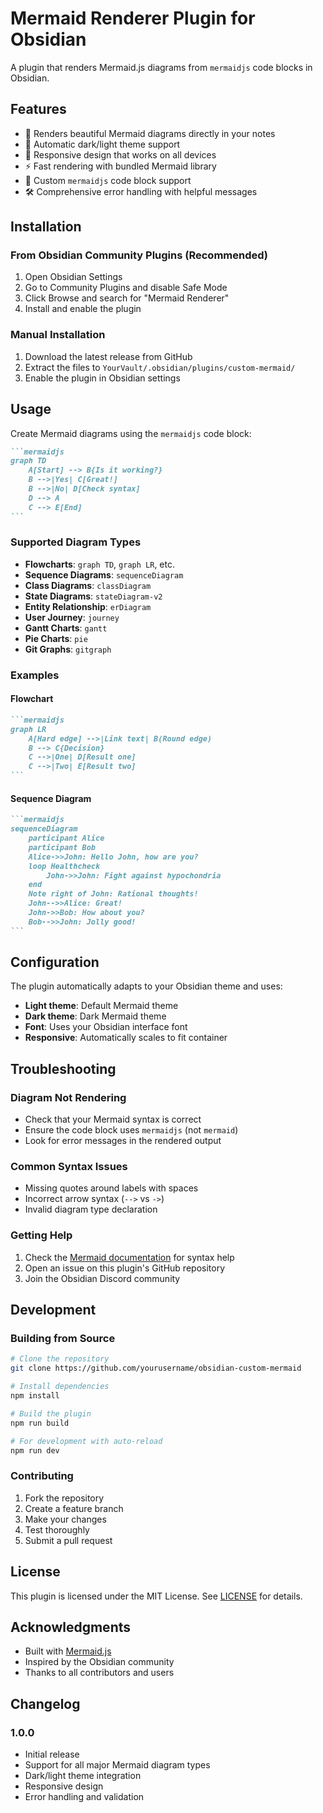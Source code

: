 # Mermaid Renderer Plugin for Obsidian

A plugin that renders Mermaid.js diagrams from `mermaidjs` code blocks in Obsidian.

## Features

- 🎨 Renders beautiful Mermaid diagrams directly in your notes
- 🌙 Automatic dark/light theme support
- 📱 Responsive design that works on all devices
- ⚡ Fast rendering with bundled Mermaid library
- 🎯 Custom `mermaidjs` code block support
- 🛠️ Comprehensive error handling with helpful messages

## Installation

### From Obsidian Community Plugins (Recommended)
1. Open Obsidian Settings
2. Go to Community Plugins and disable Safe Mode
3. Click Browse and search for "Mermaid Renderer"
4. Install and enable the plugin

### Manual Installation
1. Download the latest release from GitHub
2. Extract the files to `YourVault/.obsidian/plugins/custom-mermaid/`
3. Enable the plugin in Obsidian settings

## Usage

Create Mermaid diagrams using the `mermaidjs` code block:

````markdown
```mermaidjs
graph TD
    A[Start] --> B{Is it working?}
    B -->|Yes| C[Great!]
    B -->|No| D[Check syntax]
    D --> A
    C --> E[End]
```
````

### Supported Diagram Types

- **Flowcharts**: `graph TD`, `graph LR`, etc.
- **Sequence Diagrams**: `sequenceDiagram`
- **Class Diagrams**: `classDiagram`
- **State Diagrams**: `stateDiagram-v2`
- **Entity Relationship**: `erDiagram`
- **User Journey**: `journey`
- **Gantt Charts**: `gantt`
- **Pie Charts**: `pie`
- **Git Graphs**: `gitgraph`

### Examples

#### Flowchart
````markdown
```mermaidjs
graph LR
    A[Hard edge] -->|Link text| B(Round edge)
    B --> C{Decision}
    C -->|One| D[Result one]
    C -->|Two| E[Result two]
```
````

#### Sequence Diagram
````markdown
```mermaidjs
sequenceDiagram
    participant Alice
    participant Bob
    Alice->>John: Hello John, how are you?
    loop Healthcheck
        John->>John: Fight against hypochondria
    end
    Note right of John: Rational thoughts!
    John-->>Alice: Great!
    John->>Bob: How about you?
    Bob-->>John: Jolly good!
```
````

## Configuration

The plugin automatically adapts to your Obsidian theme and uses:
- **Light theme**: Default Mermaid theme
- **Dark theme**: Dark Mermaid theme
- **Font**: Uses your Obsidian interface font
- **Responsive**: Automatically scales to fit container

## Troubleshooting

### Diagram Not Rendering
- Check that your Mermaid syntax is correct
- Ensure the code block uses `mermaidjs` (not `mermaid`)
- Look for error messages in the rendered output

### Common Syntax Issues
- Missing quotes around labels with spaces
- Incorrect arrow syntax (`-->` vs `->`)
- Invalid diagram type declaration

### Getting Help
1. Check the [Mermaid documentation](https://mermaid.js.org/) for syntax help
2. Open an issue on this plugin's GitHub repository
3. Join the Obsidian Discord community

## Development

### Building from Source
```bash
# Clone the repository
git clone https://github.com/yourusername/obsidian-custom-mermaid

# Install dependencies
npm install

# Build the plugin
npm run build

# For development with auto-reload
npm run dev
```

### Contributing
1. Fork the repository
2. Create a feature branch
3. Make your changes
4. Test thoroughly
5. Submit a pull request

## License

This plugin is licensed under the MIT License. See [LICENSE](LICENSE) for details.

## Acknowledgments

- Built with [Mermaid.js](https://mermaid.js.org/)
- Inspired by the Obsidian community
- Thanks to all contributors and users

## Changelog

### 1.0.0
- Initial release
- Support for all major Mermaid diagram types
- Dark/light theme integration
- Responsive design
- Error handling and validation
